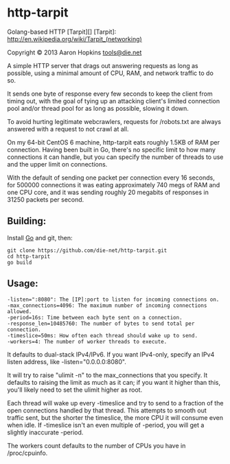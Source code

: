 http-tarpit
===========

Golang-based HTTP [Tarpit][]
[Tarpit]: http://en.wikipedia.org/wiki/Tarpit_(networking)

Copyright &copy; 2013 Aaron Hopkins tools@die.net

A simple HTTP server that drags out answering requests as long as possible,
using a minimal amount of CPU, RAM, and network traffic to do so.

It sends one byte of response every few seconds to keep the client from
timing out, with the goal of tying up an attacking client's limited
connection pool and/or thread pool for as long as possible, slowing it down.

To avoid hurting legitimate webcrawlers, requests for /robots.txt are always
answered with a request to not crawl at all.

On my 64-bit CentOS 6 machine, http-tarpit eats roughly 1.5KB of RAM per
connection.  Having been built in Go, there's no specific limit to how many
connections it can handle, but you can specify the number of threads to use
and the upper limit on connections.

With the default of sending one packet per connection every 16
seconds, for 500000 connections it was eating approximately 740 megs of RAM
and one CPU core, and it was sending roughly 20 megabits of responses in
31250 packets per second.

Building:
--------

Install [Go](http://golang.org/doc/install) and git, then:

	git clone https://github.com/die-net/http-tarpit.git
	cd http-tarpit
	go build

Usage:
-----

	-listen=":8080": The [IP]:port to listen for incoming connections on.
	-max_connections=4096: The maximum number of incoming connections allowed.
	-period=16s: Time between each byte sent on a connection.
	-response_len=10485760: The number of bytes to send total per connection.
	-timeslice=50ms: How often each thread should wake up to send.
	-workers=4: The number of worker threads to execute.

It defaults to dual-stack IPv4/IPv6.  If you want IPv4-only, specify an IPv4
listen address, like -listen="0.0.0.0:8080".

It will try to raise "ulimit -n" to the max_connections that you specify. 
It defaults to raising the limit as much as it can; if you want it higher
than this, you'll likely need to set the ulimit higher as root.

Each thread will wake up every -timeslice and try to send to a fraction of
the open connections handled by that thread.  This attempts to smooth out
traffic sent, but the shorter the timeslice, the more CPU it will consume
even when idle.  If -timeslice isn't an even multiple of -period, you will
get a slightly inaccurate -period.

The workers count defaults to the number of CPUs you have in /proc/cpuinfo.
